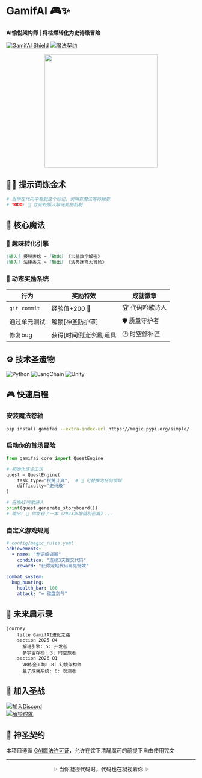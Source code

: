 # GamifAI 🎮✨
**AI愉悦架构师 | 将枯燥转化为史诗级冒险**

[![GamifAI Shield](https://img.shields.io/badge/Quest_Progress-45%25-yellow?style=for-the-badge&logo=sonic&logoColor=white&labelColor=6a1b9a)](https://github.com/GamifAI)
[![魔法契约](https://img.shields.io/github/license/GamifAI/core?color=purple&label=魔法契约&style=for-the-badge)](https://github.com/GamifAI)

<div align="center">
  <img src="https://media.giphy.com/media/3oKIPEqDGUUL5EUFEa/giphy.gif" width="300">
</div>

## 🧙‍♂️ 提示词炼金术
```python
# 当你在代码中看到这个标记，说明有魔法等待触发
# TODO: 🧩 在此处插入解谜奖励机制
```

## 🚀 核心魔法
### 🎯 趣味转化引擎
```markdown
[输入] 报税表格 ➞ [输出] 《古墓数字解密》  
[输入] 法律条文 ➞ [输出] 《法典迷宫大冒险》
```

### 🔮 动态奖励系统
| 行为            | 奖励特效                 | 成就徽章       |
|-----------------|--------------------------|----------------|
| `git commit`    | 经验值+200 💎            | 🏆 代码吟歌诗人 |
| 通过单元测试    | 解锁[神圣防护罩]         | 🛡️ 质量守护者  |
| 修复bug         | 获得[时间倒流沙漏]道具   | 🕒 时空修补匠  |

## ⚙️ 技术圣遗物
![Python](https://img.shields.io/badge/Python-魔导书%20v3.10+-yellow?style=flat-square&logo=python)
![LangChain](https://img.shields.io/badge/LangChain-咒文%20v0.0.200-blue?style=flat-square)
![Unity](https://img.shields.io/badge/Unity-幻境%20v2022.3+-black?style=flat-square&logo=unity)

## 🎮 快速启程
### 安装魔法卷轴
```bash
pip install gamifai --extra-index-url https://magic.pypi.org/simple/
```

### 启动你的首场冒险
```python
from gamifai.core import QuestEngine

# 初始化炼金工坊
quest = QuestEngine(
    task_type="税劳计算",  # 🧙 可替换为任何领域
    difficulty="史诗级"
)

# 召唤AI吟歌诗人
print(quest.generate_storyboard())
# 输出: 🏰 你发现了一本《2023年增值税密典》...
```

### 自定义游戏规则
```yaml
# config/magic_rules.yaml
achievements:
  • name: "龙语编译器"
    condition: "连续3天提交代码"
    reward: "获得龙焰代码高亮特效"
    
combat_system:
  bug_hunting:
    health_bar: 100
    attack: "⌨️ 键盘剑气"
```

## 🌌 未来启示录
```mermaid
journey
    title GamifAI进化之路
    section 2025 Q4
      解谜引擎: 5: 开发者
      多宇宙存档: 3: 时空旅者
    section 2026 Q1
      VR炼金工坊: 8: 幻境架构师
      量子成就系统: 6: 观测者
```

## 🔗 加入圣战
[![加入Discord](https://img.shields.io/badge/加入-禁忌讨论会-purple?style=for-the-badge&logo=discord)](#)  
[![解锁成就](https://img.shields.io/badge/点击-领取新手礼包-green?style=for-the-badge)](https://gamifai.dev/starter-pack)

## 📝 神圣契约
本项目遵循 [GAI魔法许可证](LICENSE)，允许在饮下清醒魔药的前提下自由使用咒文

---

<div align="center">
  ✨ 当你凝视代码时，代码也在凝视着你 ✨
</div>

